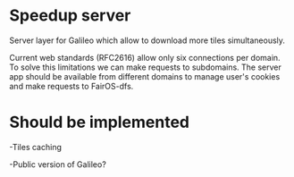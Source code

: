 # Speedup server

Server layer for Galileo which allow to download more tiles simultaneously. 

Current web standards (RFC2616) allow only six connections per domain. To solve this limitations we can make requests to subdomains. The server app should be available from different domains to manage user's cookies and make requests to FairOS-dfs.

# Should be implemented

-Tiles caching

-Public version of Galileo?
